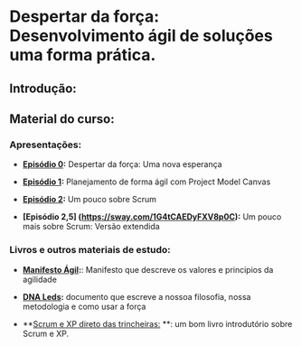 # Despertar da força: Desenvolvimento ágil de soluções uma forma prática.

## Introdução:

## Material do curso:

### Apresentações: 

* **[Episódio 0](https://sway.com/3QySEm3p923W7tOj):** Despertar da força: Uma nova esperança

* **[Episódio 1](https://sway.com/pKTJmQCw93OXs6NS):** Planejamento de forma ágil com Project Model Canvas

* **[Episódio 2](https://sway.com/1G4tCAEDyFXV8p0C):** Um pouco sobre Scrum

* **[Episódio 2,5] (https://sway.com/1G4tCAEDyFXV8p0C):** Um pouco mais sobre Scrum: Versão extendida


### Livros e outros materiais de estudo:

* **[Manifesto Ágil](http://manifestoagil.com.br/):**: Manifesto que descreve os valores e principios da agilidade

* **[DNA Leds](https://www.gitbook.com/book/leds/dna-leds/details):** documento que escreve a nossoa filosofia, nossa metodologia e como usar a força

* **[Scrum e XP direto das trincheiras:](https://www.infoq.com/br/minibooks/scrum-xp-from-the-trenches) **: um bom livro introdutório sobre Scrum e XP. 
